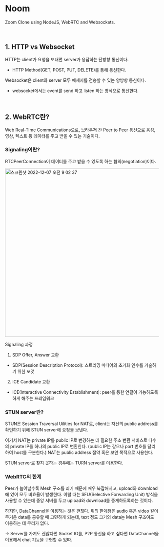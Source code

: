 # Noom

Zoom Clone using NodeJS, WebRTC and Websockets.

<br/>

## 1. HTTP vs Websocket
HTTP는 client가 요청을 보내면 server가 응답하는 단방향 통신이다.
  - HTTP Method(GET, POST, PUT, DELETE)를 통해 통신한다.

Websocket은 client와 server 모두 메세지를 전송할 수 있는 양방향 통신이다.
  - websocket에서는 event를 send 하고 listen 하는 방식으로 통신한다.
  
<br/>

## 2. WebRTC란?
Web Real-Time Communications으로, 브라우저 간 Peer to Peer 통신으로 음성, 영상, 텍스트 등 데이터를 주고 받을 수 있는 기술이다.

### Signaling이란? 
RTCPeerConnection이 데이터를 주고 받을 수 있도록 하는 협의(negotiation)이다.

<img width="550" alt="스크린샷 2022-12-07 오전 9 02 37" src="https://user-images.githubusercontent.com/76513385/206818235-43733eaa-d8c4-488f-8918-ee74722ef509.png">

Signaling 과정
1) SDP Offer, Answer 교환
  - SDP(Session Description Protocol): 스트리밍 미디어의 초기화 인수를 기술하기 위한 포맷
2) ICE Candidate 교환
  - ICE(Interactive Connectivity Establishment): peer를 통한 연결이 가능하도록 하게 해주는 프레임워크
  
### STUN server란?
STUN은 Session Traversal Uilities for NAT로, client는 자신의 public address를 확인하기 위해 STUN server에 요청을 보낸다.

여기서 NAT는 private IP를 public IP로 변경하는 데 필요한 주소 변환 서비스로 다수의 private IP를 하나의 public IP로 변환한다. (public IP는 같으나 port 번호를 달리하여 host를 구분한다.) NAT는 public address 절약 혹은 보안 목적으로 사용한다.

STUN server로 찾지 못하는 경우에는 TURN server를 이용한다.

### WebRTC의 한계
Peer가 늘어날수록 Mesh 구조를 띄기 때문에 매우 복잡해지고, upload와 download에 있어 모두 비효율이 발생한다.
이럴 때는 SFU(Selective Forwarding Unit) 방식을 사용할 수 있는데 중앙 서버를 두고 upload와 download를 중계하도록하는 것이다.

하지만, DataChannel을 이용하는 것은 괜찮다.
위의 한계점은 audio 혹은 video 같이 무거운 data를 공유할 때 고민하게 되는데, text 정도 크기의 data는 Mesh 구조여도 이용하는 데 무리가 없다.

-> Server를 가져도 괜찮다면 Socket IO를, P2P 통신을 하고 싶다면 DataChannel을 이용해서 chat 기능을 구현할 수 있따.
